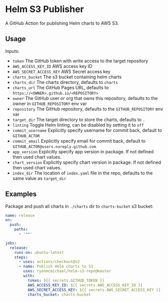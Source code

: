 # Helm S3 Publisher

A GitHub Action for publishing Helm charts to AWS S3.

## Usage

Inputs:
* `token` The GitHub token with write access to the target repository
* `AWS_ACCESS_KEY_ID` AWS access key ID
* `AWS_SECRET_ACCESS_KEY` AWS Secret access key
* `charts_bucket` The s3 bucket containing helm charts
* `charts_dir` The charts directory, defaults to `charts`
* `charts_url` The GitHub Pages URL, defaults to `https://<OWNER>.github.io/<REPOSITORY>`
* `owner` The GitHub user or org that owns this repository, defaults to the owner in `GITHUB_REPOSITORY` env var
* `repository` The GitHub repository, defaults to the `GITHUB_REPOSITORY` env var
* `target_dir` The target directory to store the charts, defaults to `.`
* `linting` Toggle Helm linting, can be disabled by setting it to `off`
* `commit_username` Explicitly specify username for commit back, default to `GITHUB_ACTOR`
* `commit_email` Explicitly specify email for commit back, default to `GITHUB_ACTOR@users.noreply.github.com`
* `app_version` Explicitly specify app version in package. If not defined then used chart values.
* `chart_version` Explicitly specify chart version in package. If not defined then used chart values.
* `index_dir` The location of `index.yaml` file in the repo, defaults to the same value as `target_dir`

## Examples

Package and push all charts in `./charts` dir to `charts-bucket` s3 bucket:

```yaml
name: release
on:
  push:
    paths:
      - '**'

jobs:
  release:
    runs-on: ubuntu-latest
    steps:
      - uses: actions/checkout@v2
      - name: Publish Helm charts to S3
        uses: ryanmcmichael/helm-s3-repo@master
        with:
          token: ${{ secrets.GITHUB_TOKEN }}
          AWS_ACCESS_KEY_ID: ${{ secrets.AWS_ACCESS_KEY_ID }}
          AWS_SECRET_ACCESS_KEY: ${{ secrets.AWS_SECRET_ACCESS_KEY }}
          charts_bucket: charts-bucket
```
